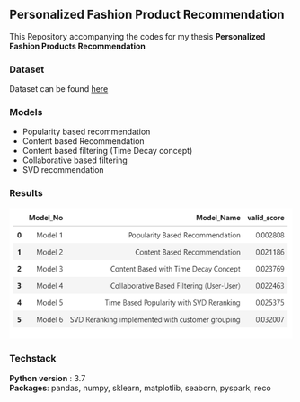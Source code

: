 ## Personalized Fashion Product Recommendation

This Repository accompanying the codes for my thesis **Personalized Fashion Products Recommendation**

### Dataset 

Dataset can be found [here](https://www.kaggle.com/competitions/h-and-m-personalized-fashion-recommendations/data) 

### Models

* Popularity based recommendation 
* Content based Recommendation
* Content based filtering (Time Decay concept)
* Collaborative based filtering
* SVD recommendation

### Results 

![](https://github.com/Ranjani1998/Personalized-Fashion-Product-Recommendation/blob/main/assets/Results.png)

### Techstack

**Python version** : 3.7 <br>
**Packages**: pandas, numpy, sklearn, matplotlib, seaborn, pyspark, reco <br>



